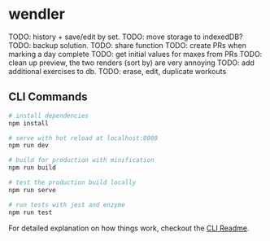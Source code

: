 # wendler

TODO: history + save/edit by set.
TODO: move storage to indexedDB?
TODO: backup solution.
TODO: share function
TODO: create PRs when marking a day complete
TODO: get initial values for maxes from PRs
TODO: clean up preview, the two renders (sort by) are very annoying
TODO: add additional exercises to db.
TODO: erase, edit, duplicate workouts

## CLI Commands

```bash
# install dependencies
npm install

# serve with hot reload at localhost:8080
npm run dev

# build for production with minification
npm run build

# test the production build locally
npm run serve

# run tests with jest and enzyme
npm run test
```

For detailed explanation on how things work, checkout the [CLI Readme](https://github.com/developit/preact-cli/blob/master/README.md).
